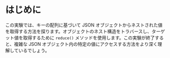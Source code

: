 # はじめに

この実験では、キーの配列に基づいて JSON オブジェクトからネストされた値を取得する方法を探ります。オブジェクトのネスト構造をトラバースし、ターゲット値を取得するために `reduce()` メソッドを使用します。この実験が終了すると、複雑な JSON オブジェクト内の特定の値にアクセスする方法をより深く理解しているでしょう。
